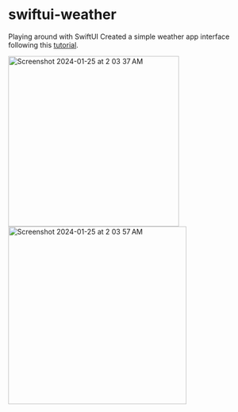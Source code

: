 # swiftui-weather
Playing around with SwiftUI
Created a simple weather app interface following this [tutorial](https://www.youtube.com/watch?v=b1oC7sLIgpI).

<img width="344" alt="Screenshot 2024-01-25 at 2 03 37 AM" src="https://github.com/elizabethhky/swiftui-weather/assets/97357632/de6bce45-d53e-42ce-8c90-185bb0f8f88d">
<img width="359" alt="Screenshot 2024-01-25 at 2 03 57 AM" src="https://github.com/elizabethhky/swiftui-weather/assets/97357632/5c3df327-60dd-4b7f-b141-44927d70654f">
